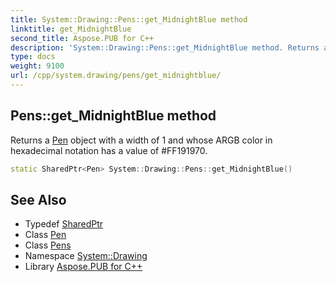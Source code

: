 ```yaml
---
title: System::Drawing::Pens::get_MidnightBlue method
linktitle: get_MidnightBlue
second_title: Aspose.PUB for C++
description: 'System::Drawing::Pens::get_MidnightBlue method. Returns a Pen object with a width of 1 and whose ARGB color in hexadecimal notation has a value of #FF191970 in C++.'
type: docs
weight: 9100
url: /cpp/system.drawing/pens/get_midnightblue/
---
```

## Pens::get_MidnightBlue method


Returns a [Pen](../../pen/) object with a width of 1 and whose ARGB color in hexadecimal notation has a value of #FF191970.

```cpp
static SharedPtr<Pen> System::Drawing::Pens::get_MidnightBlue()
```

## See Also

* Typedef [SharedPtr](../../../system/sharedptr/)
* Class [Pen](../../pen/)
* Class [Pens](../)
* Namespace [System::Drawing](../../)
* Library [Aspose.PUB for C++](../../../)
